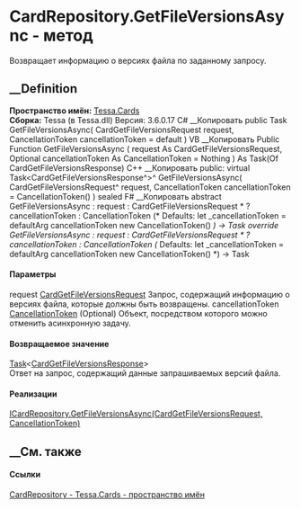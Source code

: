 # CardRepository.GetFileVersionsAsync - метод
Возвращает информацию о версиях файла по заданному запросу.
##  __Definition
 **Пространство имён:** [Tessa.Cards](N_Tessa_Cards.htm)  
 **Сборка:** Tessa (в Tessa.dll) Версия: 3.6.0.17
C# __Копировать
     public Task<CardGetFileVersionsResponse> GetFileVersionsAsync(
    	CardGetFileVersionsRequest request,
    	CancellationToken cancellationToken = default
    )
VB __Копировать
     Public Function GetFileVersionsAsync ( 
    	request As CardGetFileVersionsRequest,
    	Optional cancellationToken As CancellationToken = Nothing
    ) As Task(Of CardGetFileVersionsResponse)
C++ __Копировать
     public:
    virtual Task<CardGetFileVersionsResponse^>^ GetFileVersionsAsync(
    	CardGetFileVersionsRequest^ request, 
    	CancellationToken cancellationToken = CancellationToken()
    ) sealed
F# __Копировать
     abstract GetFileVersionsAsync : 
            request : CardGetFileVersionsRequest * 
            ?cancellationToken : CancellationToken 
    (* Defaults:
            let _cancellationToken = defaultArg cancellationToken new CancellationToken()
    *)
    -> Task<CardGetFileVersionsResponse> 
    override GetFileVersionsAsync : 
            request : CardGetFileVersionsRequest * 
            ?cancellationToken : CancellationToken 
    (* Defaults:
            let _cancellationToken = defaultArg cancellationToken new CancellationToken()
    *)
    -> Task<CardGetFileVersionsResponse> 
#### Параметры
request
[CardGetFileVersionsRequest](T_Tessa_Cards_CardGetFileVersionsRequest.htm)
    Запрос, содержащий информацию о версиях файла, которые должны быть возвращены.
cancellationToken
[CancellationToken](https://learn.microsoft.com/dotnet/api/system.threading.cancellationtoken)
(Optional)
    Объект, посредством которого можно отменить асинхронную задачу.
#### Возвращаемое значение
[Task](https://learn.microsoft.com/dotnet/api/system.threading.tasks.task-1)<[CardGetFileVersionsResponse](T_Tessa_Cards_CardGetFileVersionsResponse.htm)>  
Ответ на запрос, содержащий данные запрашиваемых версий файла.
#### Реализации
[ICardRepository.GetFileVersionsAsync(CardGetFileVersionsRequest,
CancellationToken)](M_Tessa_Cards_ICardRepository_GetFileVersionsAsync.htm)  
##  __См. также
#### Ссылки
[CardRepository - ](T_Tessa_Cards_CardRepository.htm)
[Tessa.Cards - пространство имён](N_Tessa_Cards.htm)
